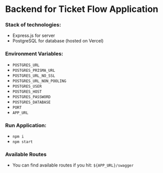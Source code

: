 # Backend for Ticket Flow Application

### Stack of technologies:

- Express.js for server
- PostgreSQL for database (hosted on Vercel)

### Environment Variables:

- `POSTGRES_URL`
- `POSTGRES_PRISMA_URL`
- `POSTGRES_URL_NO_SSL`
- `POSTGRES_URL_NON_POOLING`
- `POSTGRES_USER`
- `POSTGRES_HOST`
- `POSTGRES_PASSWORD`
- `POSTGRES_DATABASE`
- `PORT`
- `APP_URL`

### Run Application:

- `npm i`
- `npm start`

### Available Routes

- You can find available routes if you hit: `${APP_URL}/swagger`
